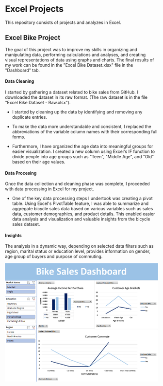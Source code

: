 # Excel Projects 

This repository consists of projects and analyzes in Excel.





## Excel Bike Project

The goal of this project was to improve my skills in organizing and manipulating data, performing calculations and analyses, and creating visual representations of data using graphs and charts. The final results of my work can be found in the "Excel Bike Dataset.xlsx" file in the "Dashboard" tab.

#### Data Cleaning 

I started by gathering a dataset related to bike sales from GitHub. I downloaded the dataset in its raw format. (The raw dataset is in the file "Excel Bike Dataset - Raw.xlsx").

- I started by cleaning up the data by identifying and removing any duplicate entries.

- To make the data more understandable and consistent, I replaced the abbreviations of the variable column names with their corresponding full forms.

- Furthermore, I have organized the age data into meaningful groups for easier visualization. I created a new column using Excel's IF function to divide people into age groups such as "Teen", "Middle Age", and "Old" based on their age values.

#### Data Procesing 

Once the data collection and cleaning phase was complete, I proceeded with data processing in Excel for my project.

- One of the key data processing steps I undertook was creating a pivot table. Using Excel's PivotTable feature, I was able to summarize and aggregate bicycle sales data based on various variables such as sales data, customer demographics, and product details. This enabled easier data analysis and visualization and valuable insights from the bicycle sales dataset.

#### Insights 

The analysis in a dynamic way, depending on selected data filters such as region, marital status or education level, provides information on gender, age group of buyers and purpose of commuting.

![Alt text](/Bike.png?raw=true "")

